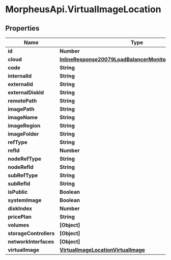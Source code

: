 # MorpheusApi.VirtualImageLocation

## Properties

Name | Type | Description | Notes
------------ | ------------- | ------------- | -------------
**id** | **Number** |  | [optional] 
**cloud** | [**InlineResponse20079LoadBalancerMonitorLoadBalancerType**](InlineResponse20079LoadBalancerMonitorLoadBalancerType.md) |  | [optional] 
**code** | **String** |  | [optional] 
**internalId** | **String** |  | [optional] 
**externalId** | **String** |  | [optional] 
**externalDiskId** | **String** |  | [optional] 
**remotePath** | **String** |  | [optional] 
**imagePath** | **String** |  | [optional] 
**imageName** | **String** |  | [optional] 
**imageRegion** | **String** |  | [optional] 
**imageFolder** | **String** |  | [optional] 
**refType** | **String** |  | [optional] 
**refId** | **Number** |  | [optional] 
**nodeRefType** | **String** |  | [optional] 
**nodeRefId** | **String** |  | [optional] 
**subRefType** | **String** |  | [optional] 
**subRefId** | **String** |  | [optional] 
**isPublic** | **Boolean** |  | [optional] 
**systemImage** | **Boolean** |  | [optional] 
**diskIndex** | **Number** |  | [optional] 
**pricePlan** | **String** |  | [optional] 
**volumes** | **[Object]** |  | [optional] 
**storageControllers** | **[Object]** |  | [optional] 
**networkInterfaces** | **[Object]** |  | [optional] 
**virtualImage** | [**VirtualImageLocationVirtualImage**](VirtualImageLocationVirtualImage.md) |  | [optional] 


